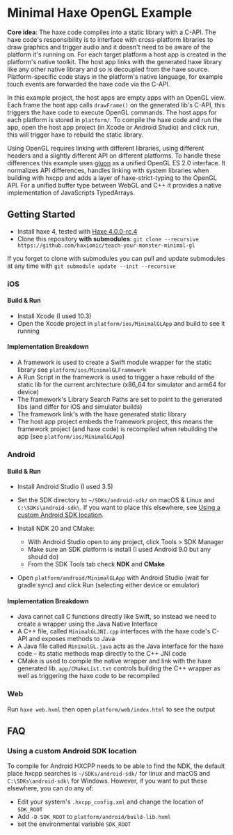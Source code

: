 # Minimal Haxe OpenGL Example

**Core idea**: The haxe code compiles into a static library with a C-API. The haxe code's responsibility is to interface with cross-platform libraries to draw graphics and trigger audio and it doesn't need to be aware of the platform it's running on. For each target platform a host app is created in the platform's native toolkit. The host app links with the generated haxe library like any other native library and so is decoupled from the haxe source. Platform-specific code stays in the platform's native language, for example touch events are forwarded the haxe code via the C-API.

In this example project, the host apps are empty apps with an OpenGL view. Each frame the host app calls `drawFrame()` on the generated lib's C-API, this triggers the haxe code to execute OpenGL commands. The host apps for each platform is stored in `platform/`. To compile the haxe code and run the app, open the host app project (in Xcode or Android Studio) and click run, this will trigger haxe to rebuild the static library.

Using OpenGL requires linking with different libraries, using different headers and a slightly different API on different platforms. To handle these differences this example uses [gluon](https://github.com/haxiomic/gluon) as a unified OpenGL ES 2.0 interface. It normalizes API differences, handles linking with system libraries when building with hxcpp and adds a layer of haxe-strict-typing to the OpenGL API. For a unified buffer type between WebGL and C++ it provides a native implementation of JavaScripts TypedArrays.


## Getting Started

- Install haxe 4, tested with [Haxe 4.0.0-rc.4](https://haxe.org/download/version/4.0.0-rc.4/)
- Clone this repository **with submodules**:  `git clone --recursive https://github.com/haxiomic/teach-your-monster-minimal-gl`

If you forget to clone with submodules you can pull and update submodules at any time with `git submodule update --init --recursive`

### iOS

#### Build & Run
- Install Xcode (I used 10.3)
- Open the Xcode project in `platform/ios/MinimalGLApp` and build to see it running

#### Implementation Breakdown
- A framework is used to create a Swift module wrapper for the static library see `platform/ios/MinimalGLFramework`
- A Run Script in the framework is used to trigger a haxe rebuild of the static lib for the current architecture (x86_64 for simulator and arm64 for device)
- The framework's Library Search Paths are set to point to the generated libs (and differ for iOS and simulator builds)
- The framework link's with the haxe generated static library
- The host app project embeds the framework project, this means the framework project (and haxe code) is recompiled when rebuilding the app (see `platform/ios/MinimalGLApp`)

### Android

#### Build & Run
- Install Android Studio (I used 3.5)
- Set the SDK directory to `~/SDKs/android-sdk/` on macOS & Linux and `C:\SDKs\android-sdk\`. If you want to place this elsewhere, see [Using a custom Android SDK location](#using-a-custom-android-sdk-location).
- Install NDK 20 and CMake:
  - With Android Studio open to any project, click Tools > SDK Manager
  - Make sure an SDK platform is install (I used Android 9.0 but any should do)
  - From the SDK Tools tab check **NDK** and **CMake**

- Open `platform/android/MinimalGLApp` with Android Studio (wait for gradle sync) and click Run (selecting either device or emulator)

#### Implementation Breakdown
- Java cannot call C functions directly like Swift, so instead we need to create a wrapper using the Java Native Interface
- A C++ file, called `MinimalGLJNI.cpp` interfaces with the haxe code's C-API and exposes methods to Java
- A Java file called `MinimalGL.java` acts as the Java interface for the haxe code – its static methods map directly to the C++ JNI code
- CMake is used to compile the native wrapper and link with the haxe generated lib. `app/CMakeList.txt` controls building the C++ wrapper as well as triggering the haxe code to be recompiled

### Web

Run `haxe web.hxml` then open `platform/web/index.html` to see the output

## FAQ

### Using a custom Android SDK location
To compile for Android HXCPP needs to be able to find the NDK, the default place hxcpp searches is `~/SDKs/android-sdk/` for linux and macOS and `C:\SDKs\android-sdk\` for Windows. However, if you want to put these elsewhere, you can do any of:
  - Edit your system's `.hxcpp_config.xml` and change the location of `SDK_ROOT`
  - Add `-D SDK_ROOT` to `platform/android/build-lib.hxml`
  - set the environmental variable `SDK_ROOT`